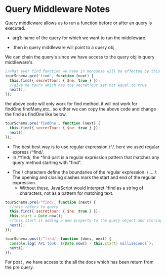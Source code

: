 # Query Middleware Notes

Query middleware allows us to run a function before or after an query is executed.

- arg1: name of the query for which we want to run the middleware.

- .then in query middleware will point to a query obj.

We can chain the query's since we have access to the query obj in query middleware's.

```js
//what ever find function we have in mongoose will be effected by this since we used 'find' as arg1
tourSchema.pre('find', function (next) {
  this.find({ secretTour: { $ne: true } });
  //give me tours which has the secretTour set not equal to true
  next();
});
```

the above code will only work for find method. it will not work for findOne,findMany,etc..
so either we can copy the above code and change the find as findOne like below.

```js
tourSchema.pre('findOne', function (next) {
  this.find({ secretTour: { $ne: true } });
  next();
});
```

- The best best way is to use regular expression /^/.
  here we used regular express /^find/.
- In /^find/, the ^find part is a regular expression pattern that matches any query method starting with "find".

* The / characters define the boundaries of the regular expression.
  / ... /: The opening and closing slashes mark the start and end of the regular expression.
  - Without these, JavaScript would interpret ^find as a string of characters, not as a pattern for matching text.

```js
tourSchema.pre(/^find/, function (next) {
  //this refers to query
  this.find({ secretTour: { $ne: true } });
  this.start = Date.now();
  //this.start is adding a new property to the query object and storing the current timestamp in it
  next();
});
```

```js
tourSchema.post(/^find/, function (docs, next) {
  console.log(`API took: ${Date.now() - this.start} milliseconds`);
  next();
});
```

For post , we have access to the all the docs which has been return from the pre query.
